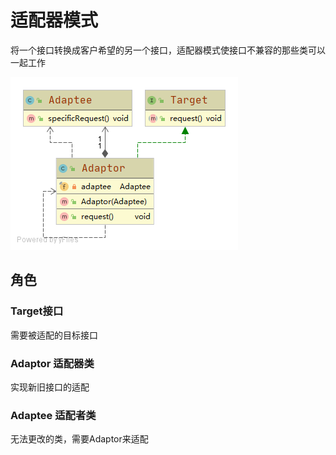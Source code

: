 # 适配器模式
将一个接口转换成客户希望的另一个接口，适配器模式使接口不兼容的那些类可以一起工作

![uml](./src/main/java/uml/uml.png)

## 角色

### Target接口
需要被适配的目标接口

### Adaptor 适配器类
实现新旧接口的适配

### Adaptee 适配者类
无法更改的类，需要Adaptor来适配